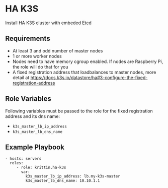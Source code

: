 HA K3S
=========

Install HA K3S cluster with embeded Etcd 

Requirements
------------

* At least 3 and odd number of master nodes
* 1 or more worker nodes
* Nodes need to have memory cgroup enabled. If nodes are Raspberry Pi, the role will do that for you
* A fixed registration address that loadbalances to master nodes, more detail at https://docs.k3s.io/datastore/ha#3-configure-the-fixed-registration-address

Role Variables
--------------

Following variables must be passed to the role for the fixed registration address and its dns name:
* ```k3s_master_lb_ip_address```
* ```k3s_master_lb_dns_name``` 


Example Playbook
----------------

    - hosts: servers
      roles:
         - role: krittin.ha-k3s
           var:
             k3s_master_lb_ip_address: lb.my-k3s-master
             k3s_master_lb_dns_name: 10.10.1.1
